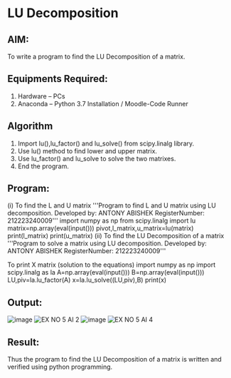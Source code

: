 # LU Decomposition 

## AIM:
To write a program to find the LU Decomposition of a matrix.

## Equipments Required:
1. Hardware – PCs
2. Anaconda – Python 3.7 Installation / Moodle-Code Runner

## Algorithm
1. Import lu(),lu_factor() and lu_solve() from scipy.linalg library.
2. Use lu() method to find lower and upper matrix.
3. Use lu_factor() and lu_solve to solve the two matrixes.
4. End the program.

## Program:
(i) To find the L and U matrix '''Program to find L and U matrix using LU decomposition. Developed by: ANTONY ABISHEK RegisterNumber: 212223240009''' import numpy as np from scipy.linalg import lu matrix=np.array(eval(input())) pivot,l_matrix,u_matrix=lu(matrix) print(l_matrix) print(u_matrix) (ii) To find the LU Decomposition of a matrix '''Program to solve a matrix using LU decomposition. Developed by: ANTONY ABISHEK RegisterNumber: 212223240009'''

To print X matrix (solution to the equations)
import numpy as np import scipy.linalg as la A=np.array(eval(input())) B=np.array(eval(input())) LU,piv=la.lu_factor(A) x=la.lu_solve((LU,piv),B) print(x)


## Output:
![image](https://github.com/Antonyabishek2004/LU-Decomposition/assets/138849620/686906f3-a800-4097-8491-c6e6117defb3)
![EX NO 5 AI 2](https://github.com/Antonyabishek2004/LU-Decomposition/assets/138849620/67e56e6b-f3a5-475b-b116-0c01f6743811)
![image](https://github.com/Antonyabishek2004/LU-Decomposition/assets/138849620/4913f96f-e355-464b-aeab-5f762492d196)
![EX NO 5 AI 4](https://github.com/Antonyabishek2004/LU-Decomposition/assets/138849620/66916bf9-969e-40e4-b86b-787de77be75c)




## Result:
Thus the program to find the LU Decomposition of a matrix is written and verified using python programming.

